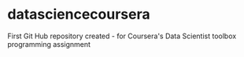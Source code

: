 datasciencecoursera
===================

First Git Hub repository created - for Coursera's Data Scientist toolbox programming assignment
